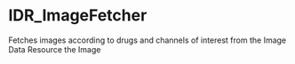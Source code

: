 # IDR_ImageFetcher
 Fetches images according to drugs and channels of interest from the Image Data Resource the Image 
